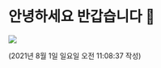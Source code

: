 # 안녕하세요 반갑습니다 :wave:

<a href="https://hits.seeyoufarm.com"><img src="https://hits.seeyoufarm.com/api/count/incr/badge.svg?url=https%3A%2F%2Fgithub.com%2Flightsaber29&count_bg=%23909090&title_bg=%23555555&icon=&icon_color=%23FFFFFF&title=hits&edge_flat=false"/></a>


(2021년 8월 1일 일요일 오전 11:08:37 작성)

